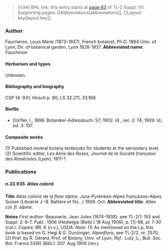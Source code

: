 > [!cite] BHL link: this entry starts at [page 63](https://www.biodiversitylibrary.org/page/33259567) of TL-2 Suppl. VII.
> Supporting pages: [[Abbreviations|abbreviations]], [[Layout key|layout key]].

### Author

Faucheron, Louis Marie (1873-1937), French botanist, Ph.D. 1894 Univ. of Lyon, Dir. of botanical garden, Lyon 1926-1937. 
**Abbreviated name**: *Faucheron*

#### Herbarium and types

Unknown.

#### Bibliography and biography

CSP 14: 931; Hirsch p. 80; LS 32.211, 33.169.

#### Biofile

- Dörfler, I., 1896. Botaniker-Adressbuch: 57; 1902. Id., ser. 2: 74; 1909. Id., ed. 3: 107.

#### Composite works

(1) Published several botany textbooks for students at the secondary level.
(2) Scientific editor, *Les Amis des Roses, Journal de la Société française des Rosiéristes* (Lyon), 1911-?.

### Publications

##### n.33.935. Atlas colorié

**Title**
*Atlas colorié* de la *flore alpine*, Jura–Pyrénées–Alpes françaises–Alpes Suisse (Librairie J.-B. Ballière et fils...) 1906. Oct.
**Abbreviated title**: *Atlas col. fl. alpine*.

**Notes**
*First author*: Beauverie, Jean Jules (1874-1938), see TL-2/1: 155 and Suppl. 2: 6-7.
*Publ*.: 1906 (Hedwigia (Beibl.) 18 Aug 1906), p. \[1\]-98, *pl. 1-30* (col.). *Copies*: BR, K (n.v.), USDA.
*Note*: (1) As mentioned on the t.p, this book is based on G. Hegi & G. Dunzinger, *Alpenflora*, see TL-2/2, nr. 2570. (2) Pref. by R. Gérard, Prof. of Botany, Univ. of Lyon.
*Ref*.: Lutz, L., Bull. Soc. Bot. France 53(6) (Bibl.): 507. Aug 1906 (rev.).

